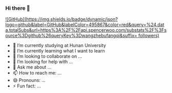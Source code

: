 ### Hi there 👋

[![GitHub](https://img.shields.io/badge/dynamic/json?logo=github&label=GitHub&labelColor=495867&color=red&query=%24.data.totalSubs&url=https%3A%2F%2Fapi.spencerwoo.com/substats%2F%3Fsource%3Dgithub%26queryKey%3Dwangzhebufangqi&suffix= followers)](https://github.com/wangzhebufangqi)



- 🔭 I’m currently studying at Hunan University
- 🌱 I’m currently learning what I want to learn
- 👯 I’m looking to collaborate on ...
- 🤔 I’m looking for help with ...
- 💬 Ask me about ...
- 📫 How to reach me: ...
- 😄 Pronouns: ...
- ⚡ Fun fact: ...

